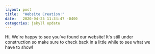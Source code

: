 ```yaml
---
layout: post
title:  "Website Creation!"
date:   2020-04-25 11:34:47 -0400
categories: jekyll update
---
```

Hi, We're happy to see you've found our website! It's still under construction so make sure to check back in a little while to see what we have to show!

